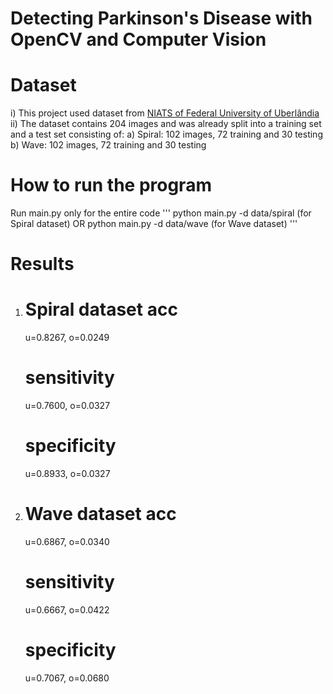 # Detecting Parkinson's Disease with OpenCV and Computer Vision

# Dataset
  i) This project used dataset from [NIATS of Federal University of Uberlândia](http://www.niats.feelt.ufu.br/en/node/81)
  ii) The dataset contains 204 images and was already split into a training set and a test set consisting of:
      a) Spiral: 102 images, 72 training and 30 testing
      b) Wave: 102 images, 72 training and 30 testing

# How to run the program
Run main.py only for the entire code
'''
python main.py -d data/spiral (for Spiral dataset)
OR
python main.py -d data/wave (for Wave dataset)
'''

# Results
1) Spiral dataset
    acc
    ===
    u=0.8267, o=0.0249

    sensitivity
    ===========
    u=0.7600, o=0.0327

    specificity
    ===========
    u=0.8933, o=0.0327


2) Wave dataset
    acc
    ===
    u=0.6867, o=0.0340

    sensitivity
    ===========
    u=0.6667, o=0.0422

    specificity
    ===========
    u=0.7067, o=0.0680

